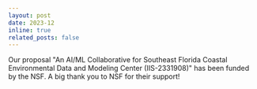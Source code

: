 ```yaml
---
layout: post
date: 2023-12 
inline: true
related_posts: false
---
```


Our proposal "An AI/ML Collaborative for Southeast Florida Coastal Environmental Data and Modeling Center (IIS-2331908)" has been funded by the NSF. A big thank you to NSF for their support!
